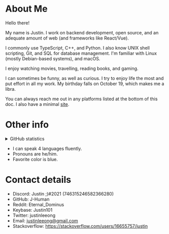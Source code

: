 # About Me

Hello there!

My name is Justin. I work on backend development, open source, and an adequate amount of web (and frameworks like React/Vue).

I commonly use TypeScript, C++, and Python. I also know UNIX shell scripting, Git, and SQL for database management. I'm familiar with Linux (mostly Debian-based systems), and macOS.

I enjoy watching movies, travelling, reading books, and gaming.

I can sometimes be funny, as well as curious. I try to enjoy life the most and put effort in all my work. My birthday falls on October 19, which makes me a libra.

You can always reach me out in any platforms listed at the bottom of this doc. I also have a minimal [site](https://J-Human.github.io).

# Other info

<details>
 	<summary>GitHub statistics</summary>
 	<img alt="GitHub statistics" src="https://github-readme-stats.vercel.app/api?username=J-Human&count_private=true&show_icons=true&theme=react&include_all_commits=true" />
 </details>

* I can speak 4 languages fluently.
* Pronouns are he/him.
* Favorite color is blue.

# Contact details

* Discord: Justin ;)#2021 (746315246582366280)
* GitHub: J-Human
* Reddit: Eternal_Dominus
* Keybase: Justin101
* Twitter: justinleeong
* Email: justinleeong@gmail.com
* Stackoverflow: https://stackoverflow.com/users/16655757/justin
